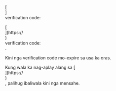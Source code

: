 [<br host>]<br action>verification code:<br code>

[<br host>](https://<br host>)<br action>verification code:<br code>.

Kini nga verification code mo-expire sa usa ka oras.

Kung wala ka nag-aplay alang sa [<br host>](https://<br host>)<br action>, palihug ibaliwala kini nga mensahe.
